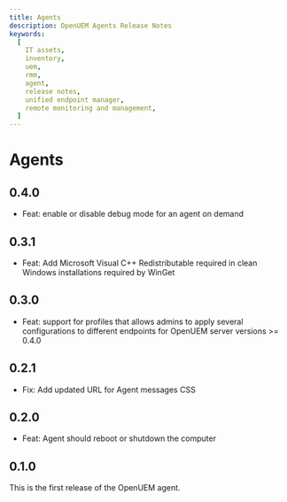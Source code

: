 ```yaml
---
title: Agents
description: OpenUEM Agents Release Notes
keywords:
  [
    IT assets,
    inventory,
    uem,
    rmm,
    agent,
    release notes,
    unified endpoint manager,
    remote monitoring and management,
  ]
---
```


# Agents

## 0.4.0

- Feat: enable or disable debug mode for an agent on demand

## 0.3.1

- Feat: Add Microsoft Visual C++ Redistributable required in clean Windows installations required by WinGet

## 0.3.0

- Feat: support for profiles that allows admins to apply several configurations to different endpoints for OpenUEM server versions >= 0.4.0

## 0.2.1

- Fix: Add updated URL for Agent messages CSS

## 0.2.0

- Feat: Agent should reboot or shutdown the computer

## 0.1.0

This is the first release of the OpenUEM agent.
